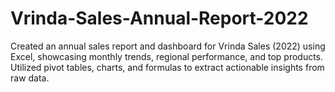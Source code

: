 # Vrinda-Sales-Annual-Report-2022
Created an annual sales report and dashboard for Vrinda Sales (2022) using Excel, showcasing monthly trends, regional performance, and top products. Utilized pivot tables, charts, and formulas to extract actionable insights from raw data.
